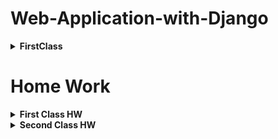 # Web-Application-with-Django

<details>
<summary><b>FirstClass</b></summary>

## <b>Start with Django</b>

Django is a high-level Python web framework. We can do everything using CMD.

+ <b>Step-1:</b> First Install Python:
+ <b>Step-2:</b> Create Folder:
  ```cmd
  mkdir folder_name
  ```

</details>

# Home Work

<details>
<summary><b>First Class HW</b></summary>

### <b>Command Prompt (cmd) command list:</b>

+ `cd: ` It is used to change the current directory

  ```cmd
  cd [directory_path]
  ```
+ `mkdir:` Used to create a new directory

  ```cmd
  mkdir [directory_path]
  ```
+ `dir:` Used to list all files and directories in a specific directory
  ```cmd
  dir [directory_path]
  ```
+ `rmdir:` Used to remove a directory
  ```cmd
  rmdir [directory_name]
  ```
+ `echo:` Used to create file
  ```cmd
  echo. > filename.extension
  ```
+ `del:` Used to remove one or more files
  ```cmd
  del file_name
  ```
+ `copy:` Used to copy files
  ```cmd
  copy [source_file] [destination]
  ```
+ `move:`  Moves one or more files from one directory to another.
  ```cmd
  move [source_file] [destination]
  ```
+ `rename:` Used to change file name
  ```cmd
  rename [old_file_name] [new_file_name]
  ```
+ `type:` Displays the contents of a file.
  ```cmd
  type filename.extension
  ```
+ `ping:` Used to test the network connection
  ```cmd
  ping Ip _address
  ```
+ `ipconfig:` Displays IP configuration for all network adapters.
  ```cmd
  ipconfig
  ```
+ `tasklist:` Display a list of the current running process.
  ```cmd
  tasklist
  ```
+ `taskkill:` Terminates a running process.
  ```cmd
  taskkill /pid [typepid]
  ```
+ `cls:` This command will clear the command prompt console.
  ```cmd
  cls
  ```
+ `hostname:` This windows command displays the host name of the computer.
  ```cmd
  hostname
  ```
+ `chdir:` Displays the name of the current directory
  ```cmd
  chdir
  ```
+ `color:` Sets the default console foreground and background colors.
  ```cmd
  color [background][foreground]
  ```
+ `comp:` Compares the contents of two files or sets of files.
  ```cmd
  comp [file1] [file2]
  ```
+ `date:` Displays or sets the system date.
  ```cmd
  date
  ```
+ `exit:`Used to close the Command Prompt window or terminate the currently running script or batch file. 
  
  ```cmd
  exit
  ```
+ `fc:` Compares two files or sets of files, and displays the differences between them.
  ```cmd
  fc [file] [file2]
  ```
+ `erase:` Deletes one or more files.
  ```cmd
  erase [file1][file2][....]
  ```


</details>

<details>
<summary><b>Second Class HW</b></summary>

### <b>Django Settings file Explanation:</b>

---

The Django settings file plays a crucial role in configuring and customizing Django projects. It serves as the central hub where various settings and configurations are defined for the project to function correctly.

+ `BASE_DIR:` This defines the base directory of our Django project. It's typically used to construct other paths within our project.

  ```python
    BASE_DIR = Path(__file__).resolve().parent.parent
  ```
  
+ `SECRET_KEY:` It is used to sign cookies and other security-related features.

  ```python
    SECRET_KEY = 'secret_key_here`
  ```

+ `DEBUG:` This determines whether our application is in debug mode or not. It's recommended to set it to False in production for security reasons. When set to **True**, detailed error messages will be displayed in case of exceptions.

  ```python
  DEBUG = True
  ```
+ `ALLOWED_HOSTS:` It is a list having addresses of all domains which can run our Django Project.

  ```python
    ALLOWED_HOSTS = ['example.com', 'www.example.com']
  ```

+ `INSTALLED_APPS:` The **INSTALLED_APPS** setting lists all the Django apps installed in the project. These apps define the functionality and features of the project.

  ```python
    INSTALLED_APPS = [
    'django.contrib.admin',
    'django.contrib.auth',
    'django.contrib.contenttypes',
    'your_custom_app',
    ]
  ```

+ `MIDDLEWARE:` This is a list of middleware classes that process requests and responses.

  ```python
    MIDDLEWARE = [
    "django.middleware.security.SecurityMiddleware",
    "django.contrib.sessions.middleware.SessionMiddleware",
    "django.middleware.common.CommonMiddleware",
    "django.middleware.csrf.CsrfViewMiddleware",
    "django.contrib.auth.middleware.AuthenticationMiddleware",
    "django.contrib.messages.middleware.MessageMiddleware",
    "django.middleware.clickjacking.XFrameOptionsMiddleware",
    ]
  ```

+ `TEMPLATES:` The **TEMPLATES** setting configures how Django templates are handled. It includes the list of template engines, directories, and context processors.
+ `DATABASES:` The **DATABASES** setting configures the project’s database connection. It defines the database engine, name, user, password, and other necessary details.
+ `AUTH_PASSWORD_VALIDATORS:` This is a list of validators that are used to check the strength of user passwords.
+ `STATIC_URL:` The **STATIC_URL** setting specifies the URL from where static files will be served. Static files include CSS, JavaScript, and images.

</details>
